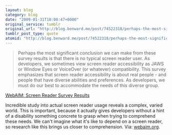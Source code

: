 ```yaml
---
layout: blog
category: blog
date: "2009-01-31T10:00:47+0000"
original_service: tumblr
original_url: "http://blog.benward.me/post/74522318/perhaps-the-most-significant-conclusion-we-can"
tumblr_post_type: quote
atomid: "http://blog.benward.me/post/74522318/perhaps-the-most-significant-conclusion-we-can"
---
```

> Perhaps the most significant conclusion we can make from these survey results is that there is no typical screen reader user. As developers, we sometimes view screen reader accessibility as JAWS or Window Eyes or VoiceOver (or whatever) compatibility. This survey emphasizes that screen reader accessibility is about real people - and people that have diverse abilities and preferences. As developers, we must do our best to accommodate the needs of this diverse group.

<a href="http://webaim.org/projects/screenreadersurvey/">WebAIM: Screen Reader Survey Results</a>

Incredible study into actual screen reader usage reveals a complex, varied world. This is important, because it actually gives developers without a hint of a disability something concrete to grasp when trying to comprehend these needs. We can't imagine what it's like to depend on a screen reader, so research like this brings us closer to comprehension.
Via: [webaim.org](http://webaim.org/projects/screenreadersurvey/).